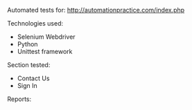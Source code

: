Automated tests for: http://automationpractice.com/index.php

Technologies used:
* Selenium Webdriver
* Python
* Unittest framework 

Section tested:
* Contact Us 
* Sign In

Reports: 

